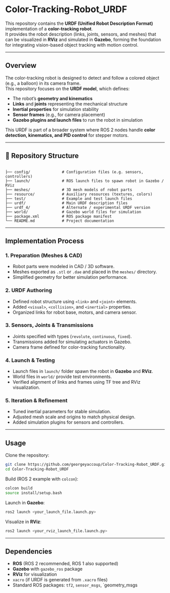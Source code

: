 
# Color-Tracking-Robot_URDF

This repository contains the **URDF (Unified Robot Description Format)** implementation of a **color-tracking robot**.  
It provides the robot description (links, joints, sensors, and meshes) that can be visualized in **RViz** and simulated in **Gazebo**, forming the foundation for integrating vision-based object tracking with motion control.

---

##  Overview

The color-tracking robot is designed to detect and follow a colored object (e.g., a balloon) in its camera frame.  
This repository focuses on the **URDF model**, which defines:

- The robot’s **geometry and kinematics**  
- **Links** and **joints** representing the mechanical structure  
- **Inertial properties** for simulation stability  
- **Sensor frames** (e.g., for camera placement)  
- **Gazebo plugins and launch files** to run the robot in simulation  

This URDF is part of a broader system where ROS 2 nodes handle **color detection, kinematics, and PID control** for stepper motors.

---

## 📂 Repository Structure

```

├── config/              # Configuration files (e.g. sensors, controllers)
├── launch/              # ROS launch files to spawn robot in Gazebo / RViz
├── meshes/              # 3D mesh models of robot parts
├── resource/            # Auxiliary resources (textures, colors)
├── test/                # Example and test launch files
├── urdf/                # Main URDF description files
├── urdf_4/              # Alternate / experimental URDF version
├── world/               # Gazebo world files for simulation
├── package.xml          # ROS package manifest
└── README.md            # Project documentation

````

---

##  Implementation Process

### 1. Preparation (Meshes & CAD)
- Robot parts were modeled in CAD / 3D software.  
- Meshes exported as `.stl` or `.dae` and placed in the `meshes/` directory.  
- Simplified geometry for better simulation performance.

### 2. URDF Authoring
- Defined robot structure using `<link>` and `<joint>` elements.  
- Added `<visual>`, `<collision>`, and `<inertial>` properties.  
- Organized links for robot base, motors, and camera sensor.  

### 3. Sensors, Joints & Transmissions
- Joints specified with types (`revolute`, `continuous`, `fixed`).  
- Transmissions added for simulating actuators in Gazebo.  
- Camera frame defined for color-tracking functionality.  

### 4. Launch & Testing
- Launch files in `launch/` folder spawn the robot in **Gazebo** and **RViz**.  
- World files in `world/` provide test environments.  
- Verified alignment of links and frames using TF tree and RViz visualization.  

### 5. Iteration & Refinement
- Tuned inertial parameters for stable simulation.  
- Adjusted mesh scale and origins to match physical design.  
- Added simulation plugins for sensors and controllers.  

---

##  Usage

Clone the repository:
```bash
git clone https://github.com/georgeyaccoup/Color-Tracking-Robot_URDF.git
cd Color-Tracking-Robot_URDF
````

Build (ROS 2 example with `colcon`):

```bash
colcon build
source install/setup.bash
```

Launch in **Gazebo**:

```bash
ros2 launch <your_launch_file.launch.py>
```

Visualize in **RViz**:

```bash
ros2 launch <your_rviz_launch_file.launch.py>
```

---

##  Dependencies

* **ROS** (ROS 2 recommended, ROS 1 also supported)
* **Gazebo** with `gazebo_ros` package
* **RViz** for visualization
* `xacro` (if URDF is generated from `.xacro` files)
* Standard ROS packages: `tf2`, `sensor_msgs`, `geometry_msgs


